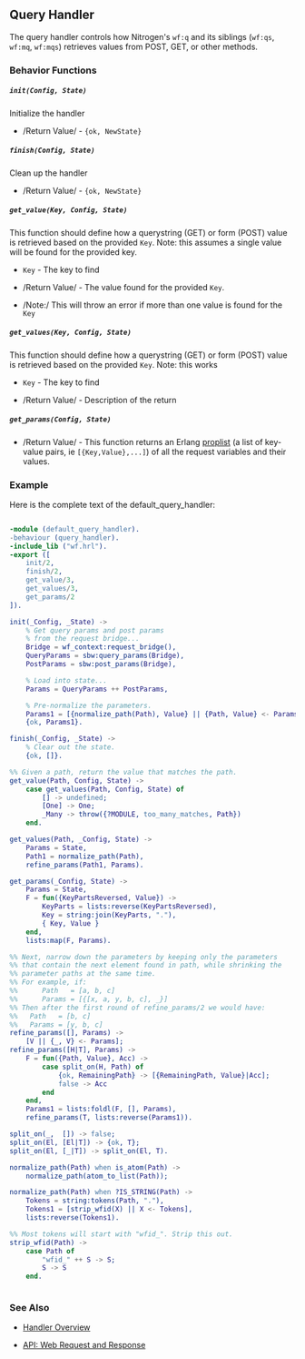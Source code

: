 <!-- dash: Handlers - Query | Guide | ###:Section -->



## Query Handler

The query handler controls how Nitrogen's `wf:q` and its siblings (`wf:qs`, `wf:mq`, `wf:mqs`) retrieves values from POST, GET, or other methods.

### Behavior Functions

##### `init(Config, State)`

  Initialize the handler

 *  /Return Value/ - `{ok, NewState}`

##### `finish(Config, State)`

  Clean up the handler

 *  /Return Value/ - `{ok, NewState}`

##### `get_value(Key, Config, State)`

  This function should define how a querystring (GET) or form (POST) value is
  retrieved based on the provided `Key`. Note: this assumes a single value will
  be found for the provided key.

 *  `Key` - The key to find

 *  /Return Value/ - The value found for the provided `Key`.

 *  /Note:/ This will throw an error if more than one value is found for the
	`Key`

##### `get_values(Key, Config, State)`

  This function should define how a querystring (GET) or form (POST) value is
  retrieved based on the provided `Key`. Note: this works

 *  `Key` - The key to find

 *  /Return Value/ - Description of the return

##### `get_params(Config, State)`

 *  /Return Value/ - This function returns an Erlang
  [proplist](http://www.erlang.org/doc/man/proplists.html) (a list of
  key-value pairs, ie `[{Key,Value},...]`) of all the request variables and
  their values.

### Example

Here is the complete text of the default_query_handler:

```erlang

-module (default_query_handler).
-behaviour (query_handler).
-include_lib ("wf.hrl").
-export ([
	init/2,
	finish/2,
	get_value/3,
	get_values/3,
	get_params/2
]).

init(_Config, _State) ->
	% Get query params and post params
	% from the request bridge...
	Bridge = wf_context:request_bridge(),
	QueryParams = sbw:query_params(Bridge),
	PostParams = sbw:post_params(Bridge),

	% Load into state...
	Params = QueryParams ++ PostParams,

	% Pre-normalize the parameters.
	Params1 = [{normalize_path(Path), Value} || {Path, Value} <- Params, Path /= undefined, Path /= []],
	{ok, Params1}.

finish(_Config, _State) ->
	% Clear out the state.
	{ok, []}.

%% Given a path, return the value that matches the path.
get_value(Path, Config, State) ->
	case get_values(Path, Config, State) of
		[] -> undefined;
		[One] -> One;
		_Many -> throw({?MODULE, too_many_matches, Path})
	end.

get_values(Path, _Config, State) ->
	Params = State,
	Path1 = normalize_path(Path),
	refine_params(Path1, Params).

get_params(_Config, State) ->
	Params = State,
	F = fun({KeyPartsReversed, Value}) ->
		KeyParts = lists:reverse(KeyPartsReversed),
		Key = string:join(KeyParts, "."),
		{ Key, Value }
	end,
	lists:map(F, Params).

%% Next, narrow down the parameters by keeping only the parameters
%% that contain the next element found in path, while shrinking the
%% parameter paths at the same time.
%% For example, if:
%%      Path   = [a, b, c]
%%      Params = [{[x, a, y, b, c], _}]
%% Then after the first round of refine_params/2 we would have:
%%   Path   = [b, c]
%%   Params = [y, b, c]
refine_params([], Params) ->
	[V || {_, V} <- Params];
refine_params([H|T], Params) ->
	F = fun({Path, Value}, Acc) ->
		case split_on(H, Path) of
			{ok, RemainingPath} -> [{RemainingPath, Value}|Acc];
			false -> Acc
		end
	end,
	Params1 = lists:foldl(F, [], Params),
	refine_params(T, lists:reverse(Params1)).

split_on(_,  []) -> false;
split_on(El, [El|T]) -> {ok, T};
split_on(El, [_|T]) -> split_on(El, T).

normalize_path(Path) when is_atom(Path) ->
	normalize_path(atom_to_list(Path));

normalize_path(Path) when ?IS_STRING(Path) ->
	Tokens = string:tokens(Path, "."),
	Tokens1 = [strip_wfid(X) || X <- Tokens],
	lists:reverse(Tokens1).

%% Most tokens will start with "wfid_". Strip this out.
strip_wfid(Path) ->
	case Path of
		"wfid_" ++ S -> S;
		S -> S
	end.



```


### See Also

 *  [Handler Overview](handlers.md)

 *  [API: Web Request and Response](api.md)
